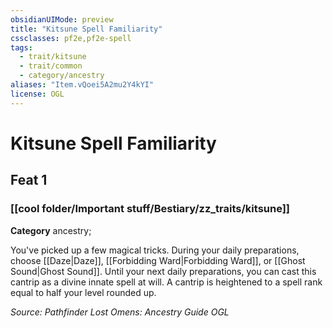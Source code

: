 ```yaml
---
obsidianUIMode: preview
title: "Kitsune Spell Familiarity"
cssclasses: pf2e,pf2e-spell
tags:
  - trait/kitsune
  - trait/common
  - category/ancestry
aliases: "Item.vQoei5A2mu2Y4kYI"
license: OGL
---
```

# Kitsune Spell Familiarity
## Feat 1
### [[cool folder/Important stuff/Bestiary/zz_traits/kitsune]]

**Category** ancestry; 




You've picked up a few magical tricks. During your daily preparations, choose [[Daze|Daze]], [[Forbidding Ward|Forbidding Ward]], or [[Ghost Sound|Ghost Sound]]. Until your next daily preparations, you can cast this cantrip as a divine innate spell at will. A cantrip is heightened to a spell rank equal to half your level rounded up.

*Source: Pathfinder Lost Omens: Ancestry Guide*
*OGL*